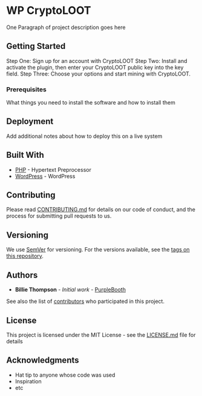 # WP CryptoLOOT

One Paragraph of project description goes here

## Getting Started

Step One: Sign up for an account with CryptoLOOT
Step Two: Install and activate the plugin, then enter your CryptoLOOT public key into the key field.
Step Three: Choose your options and start mining with CryptoLOOT.

### Prerequisites

What things you need to install the software and how to install them

## Deployment

Add additional notes about how to deploy this on a live system

## Built With

* [PHP](https://www.php.net/) - Hypertext Preprocessor
* [WordPress](https://wordpress.org/) - WordPress

## Contributing

Please read [CONTRIBUTING.md](https://gist.github.com/PurpleBooth/b24679402957c63ec426) for details on our code of conduct, and the process for submitting pull requests to us.

## Versioning

We use [SemVer](http://semver.org/) for versioning. For the versions available, see the [tags on this repository](https://github.com/your/project/tags). 

## Authors

* **Billie Thompson** - *Initial work* - [PurpleBooth](https://github.com/PurpleBooth)

See also the list of [contributors](https://github.com/your/project/contributors) who participated in this project.

## License

This project is licensed under the MIT License - see the [LICENSE.md](LICENSE.md) file for details

## Acknowledgments

* Hat tip to anyone whose code was used
* Inspiration
* etc
